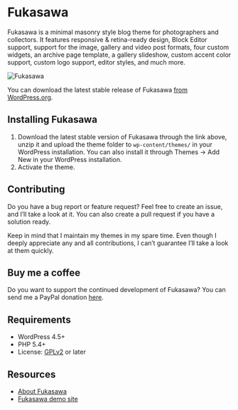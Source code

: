 # Fukasawa

Fukasawa is a minimal masonry style blog theme for photographers and collectors. It features responsive & retina-ready design, Block Editor support, support for the image, gallery and video post formats, four custom widgets, an archive page template, a gallery slideshow, custom accent color support, custom logo support, editor styles, and much more.

![Fukasawa](https://github.com/andersnoren/fukasawa/blob/master/screenshot.jpg)

You can download the latest stable release of Fukasawa [from WordPress.org](https://wordpress.org/themes/fukasawa/).

## Installing Fukasawa
1. Download the latest stable version of Fukasawa through the link above, unzip it and upload the theme folder to `wp-content/themes/` in your WordPress installation. You can also install it through Themes → Add New in your WordPress installation.
2. Activate the theme.

## Contributing
Do you have a bug report or feature request? Feel free to create an issue, and I’ll take a look at it. You can also create a pull request if you have a solution ready. 

Keep in mind that I maintain my themes in my spare time. Even though I deeply appreciate any and all contributions, I can’t guarantee I’ll take a look at them quickly.

## Buy me a coffee
Do you want to support the continued development of Fukasawa? You can send me a PayPal donation [here](https://www.paypal.com/cgi-bin/webscr?cmd=_donations&business=anders%40andersnoren%2ese&lc=US&item_name=Free%20WordPress%20Themes%20from%20Anders%20Noren&currency_code=USD&bn=PP%2dDonationsBF%3abtn_donateCC_LG%2egif%3aNonHosted).

## Requirements
- WordPress 4.5+
- PHP 5.4+
- License: [GPLv2](https://www.gnu.org/licenses/gpl-2.0.html) or later

## Resources
- [About Fukasawa](https://andersnoren.se/teman/fukasawa-wordpress-theme/)
- [Fukasawa demo site](https://andersnoren.se/themes/fukasawa/)